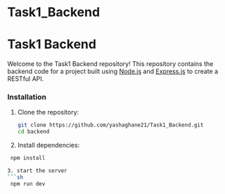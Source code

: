# Task1_Backend
# Task1 Backend

Welcome to the Task1 Backend repository! This repository contains the backend code for a project built using [Node.js](https://nodejs.org/) and [Express.js](https://expressjs.com/) to create a RESTful API.


### Installation

1. Clone the repository:

   ```sh
   git clone https://github.com/yashaghane21/Task1_Backend.git
   cd backend


2. Install dependencies:
 ```sh
  npm install

3. start the server
 ```sh
  npm run dev
